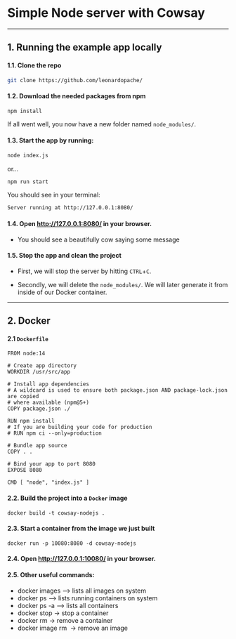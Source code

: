 # Simple Node server with Cowsay

---
## 1. Running the example app locally

#### 1.1. Clone the repo
```bash
git clone https://github.com/leonardopache/
```

#### 1.2. Download the needed packages from npm
```bash
npm install
```
If all went well, you now have a new folder named `node_modules/`.

#### 1.3. Start the app by running:
```bash
node index.js
```
or...
```bash
npm run start
```

You should see in your terminal:
```bash
Server running at http://127.0.0.1:8080/
```

#### 1.4. Open http://127.0.0.1:8080/ in your browser.

- You should see a beautifully cow saying some message 

#### 1.5. Stop the app and clean the project
- First, we will stop the server by hitting `CTRL`+`C`.

- Secondly, we will delete the `node_modules/`. We will later generate it from inside of our Docker container.

---
## 2. Docker
#### 2.1 `Dockerfile`
```
FROM node:14

# Create app directory
WORKDIR /usr/src/app

# Install app dependencies
# A wildcard is used to ensure both package.json AND package-lock.json are copied
# where available (npm@5+)
COPY package.json ./

RUN npm install
# If you are building your code for production
# RUN npm ci --only=production

# Bundle app source
COPY . .

# Bind your app to port 8080
EXPOSE 8080

CMD [ "node", "index.js" ]
```

#### 2.2. Build the project into a `Docker` image
```
docker build -t cowsay-nodejs .
```

#### 2.3. Start a container from the image we just built
```
docker run -p 10080:8080 -d cowsay-nodejs
```

#### 2.4. Open http://127.0.0.1:10080/ in your browser.

#### 2.5. Other useful commands:

- docker images —> lists all images on system
- docker ps —> lists running containers on system
- docker ps -a —> lists all containers
- docker stop <container id> -> stop a container
- docker rm <container id> -> remove a container
- docker image rm <image name> -> remove an image
